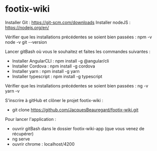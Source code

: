 # footix-wiki

Installer Git : https://git-scm.com/downloads
Installer nodeJS : https://nodejs.org/en/

Vérifier que les installations précédentes se soient bien passées : 
npm -v 
node -v
git --version

Lancer gitBash où vous le souhaitez et faites les commandes suivantes :

- Installer AngularCLI : npm install -g @angular/cli
- Installer Cordova : npm install -g cordova
- Installer yarn : npm install -g yarn
- Installer typescript : npm install -g typescript

Vérifier que les installations précédentes se soient bien passées : 
ng -v 
yarn -v

S'inscrire à gitHub et clôner le projet footix-wiki :

- git clone https://github.com/JacquesBeauregard/footix-wiki.git

Pour lancer l'application : 

- ouvrir gitBash dans le dossier footix-wiki-app (que vous venez de récupérer)
- ng serve
- ouvrir chrome : localhost/4200
